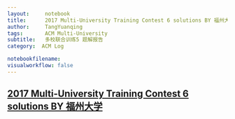 ```yaml
---
layout:     notebook
title:      2017 Multi-University Training Contest 6 solutions BY 福州大学
author:     TangYuanqing
tags: 		ACM Multi-University
subtitle:   多校联合训练5 题解报告
category:  ACM Log

notebookfilename:
visualworkflow: false
---
```



## [2017 Multi-University Training Contest 6 solutions BY 福州大学](http://bestcoder.hdu.edu.cn/blog/2017-multi-university-training-contest-6-solutions-by-%E7%A6%8F%E5%B7%9E%E5%A4%A7%E5%AD%A6/)
